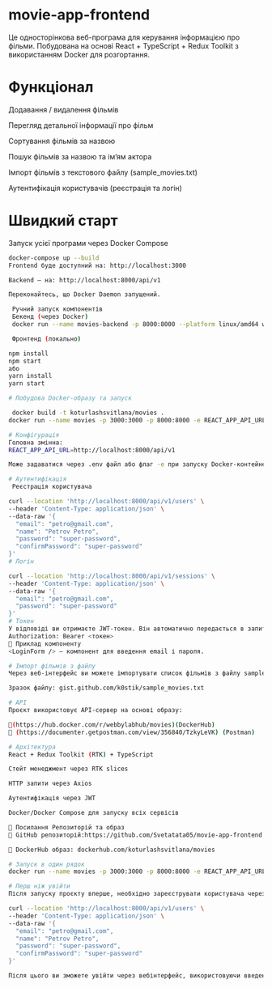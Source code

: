 # movie-app-frontend

Це односторінкова веб-програма для керування інформацією про фільми. Побудована на основі React + TypeScript + Redux Toolkit з використанням Docker для розгортання.

# Функціонал

Додавання / видалення фільмів

Перегляд детальної інформації про фільм

Сортування фільмів за назвою

Пошук фільмів за назвою та ім’ям актора

Імпорт фільмів з текстового файлу (sample_movies.txt)

Аутентифікація користувачів (реєстрація та логін)

# Швидкий старт

Запуск усієї програми через Docker Compose

```bash
docker-compose up --build
Frontend буде доступний на: http://localhost:3000

Backend — на: http://localhost:8000/api/v1

Переконайтесь, що Docker Daemon запущений.

 Ручний запуск компонентів
 Бекенд (через Docker)
 docker run --name movies-backend -p 8000:8000 --platform linux/amd64 webbylabhub/movies

 Фронтенд (локально)

npm install
npm start
або
yarn install
yarn start

# Побудова Docker-образу та запуск

 docker build -t koturlashsvitlana/movies .
docker run --name movies -p 3000:3000 -p 8000:8000 -e REACT_APP_API_URL=http://localhost:8000/api/v1 koturlashsvitlana/movies

# Конфігурація
Головна змінна:
REACT_APP_API_URL=http://localhost:8000/api/v1

Може задаватися через .env файл або флаг -e при запуску Docker-контейнера.

# Аутентифікація
 Реєстрація користувача

curl --location 'http://localhost:8000/api/v1/users' \
--header 'Content-Type: application/json' \
--data-raw '{
  "email": "petro@gmail.com",
  "name": "Petrov Petro",
  "password": "super-password",
  "confirmPassword": "super-password"
}'
# Логін

curl --location 'http://localhost:8000/api/v1/sessions' \
--header 'Content-Type: application/json' \
--data-raw '{
  "email": "petro@gmail.com",
  "password": "super-password"
}'
# Токен
У відповіді ви отримаєте JWT-токен. Він автоматично передається в запитах до захищених ресурсів:
Authorization: Bearer <токен>
🧪 Приклад компоненту
<LoginForm /> — компонент для введення email і пароля.

# Імпорт фільмів з файлу
Через веб-інтерфейс ви можете імпортувати список фільмів з файлу sample_movies.txt.

Зразок файлу: gist.github.com/k0stik/sample_movies.txt

# API
Проєкт використовує API-сервер на основі образу:

🔗(https://hub.docker.com/r/webbylabhub/movies)(DockerHub)
🔗 (https://documenter.getpostman.com/view/356840/TzkyLeVK) (Postman)

# Архітектура
React + Redux Toolkit (RTK) + TypeScript

Стейт менеджмент через RTK slices

HTTP запити через Axios

Аутентифікація через JWT

Docker/Docker Compose для запуску всіх сервісів

📎 Посилання Репозиторій та образ
🔗 GitHub репозиторій:https://github.com/Svetatata05/movie-app-frontend.git 

🔗 DockerHub образ: dockerhub.com/koturlashsvitlana/movies

# Запуск в один рядок
docker run --name movies -p 3000:3000 -p 8000:8000 -e REACT_APP_API_URL=http://localhost:8000/api/v1 koturlashsvitlana/movies

# Перш ніж увійти
Після запуску проєкту вперше, необхідно зареєструвати користувача через термінал (оскільки база пуста):

curl --location 'http://localhost:8000/api/v1/users' \
--header 'Content-Type: application/json' \
--data-raw '{
  "email": "petro@gmail.com",
  "name": "Petrov Petro",
  "password": "super-password",
  "confirmPassword": "super-password"
}'

Після цього ви зможете увійти через вебінтерфейс, використовуючи введені дані.
```
